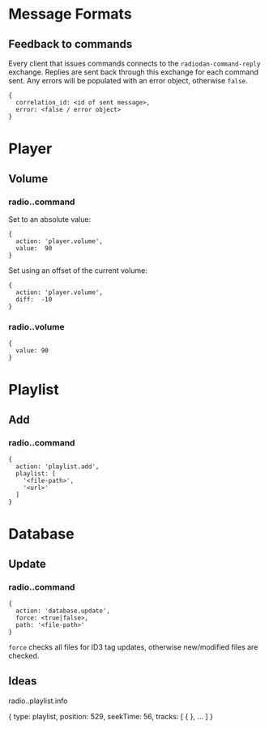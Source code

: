 # Message Formats

## Feedback to commands

Every client that issues commands connects to the `radiodan-command-reply`
exchange.  Replies are sent back through this exchange for each command sent.
Any errors will be populated with an error object, otherwise `false`.

    {
      correlation_id: <id of sent message>,
      error: <false / error object>
    }

# Player

## Volume

### radio.<id>.command

Set to an absolute value:

    {
      action: 'player.volume',
      value:  90
    }

Set using an offset of the current volume:

    {
      action: 'player.volume',
      diff:  -10
    }

### radio.<id>.volume

    {
      value: 90
    }

# Playlist

## Add

### radio.<id>.command

    {
      action: 'playlist.add',
      playlist: [
        '<file-path>',
        '<url>'
      ]
    }

# Database

## Update

### radio.<id>.command

    {
      action: 'database.update',
      force: <true|false>, 
      path: '<file-path>'
    }

`force` checks all files for ID3 tag updates, otherwise new/modified files are checked.

## Ideas

radio.<id>.playlist.info

{
	type: playlist,
  position: 529,
	seekTime: 56,
  tracks: [
		{ <object> },
    ...
  ]
}
